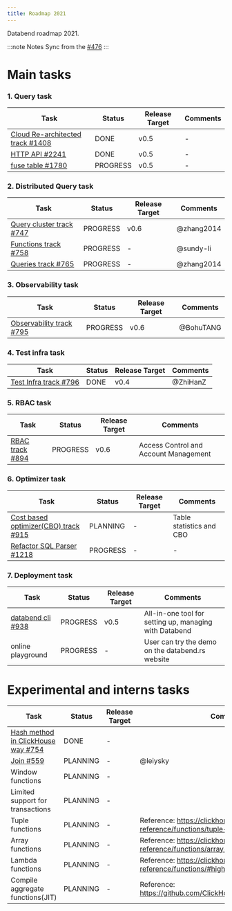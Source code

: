 ```yaml
---
title: Roadmap 2021
---
```


Databend roadmap 2021.

:::note Notes
Sync from the [#476](https://github.com/datafuselabs/databend/issues/746)
:::

# Main tasks

###  1. Query task

| Task                                                                                     | Status   | Release Target | Comments | 
|------------------------------------------------------------------------------------------|----------|----------------|----------|
| [Cloud Re-architected track #1408](https://github.com/datafuselabs/databend/issues/1408) | DONE     | v0.5           | -        |
| [HTTP API #2241](https://github.com/datafuselabs/databend/issues/2241)                   | DONE     | v0.5           | -        |
| [fuse table #1780](https://github.com/datafuselabs/databend/issues/1780)                 | PROGRESS | v0.5           | -        |


###  2. Distributed Query task

| Task                                                                            | Status    | Release Target | Comments    |
|---------------------------------------------------------------------------------|-----------|----------------|-------------|
| [Query cluster track #747](https://github.com/datafuselabs/databend/issues/747) | PROGRESS  | v0.6           | @zhang2014  |
| [Functions track #758](https://github.com/datafuselabs/databend/issues/758)     | PROGRESS  | -              | @sundy-li   |
| [Queries track #765](https://github.com/datafuselabs/databend/issues/765/)      | PROGRESS  | -              | @zhang2014  |


### 3. Observability task
| Task                                                                              | Status      | Release Target | Comments    |
|-----------------------------------------------------------------------------------|-------------|----------------|-------------|
| [Observability track #795](https://github.com/datafuselabs/databend/issues/795)   | PROGRESS    | v0.6           | @BohuTANG   |

### 4. Test infra task

| Task                                                                          | Status | Release Target | Comments  |
|-------------------------------------------------------------------------------|--------|----------------|-----------|
| [Test Infra track #796](https://github.com/datafuselabs/databend/issues/796)  | DONE   | v0.4           | @ZhiHanZ  |

### 5. RBAC task

| Task                                                                     | Status     | Release Target | Comments                              |
|--------------------------------------------------------------------------|------------|----------------|---------------------------------------|
| [RBAC track #894](https://github.com/datafuselabs/databend/issues/894)   | PROGRESS   | v0.6           | Access Control and Account Management |

### 6. Optimizer task

| Task                                                                                          | Status     | Release Target | Comments                 |
|-----------------------------------------------------------------------------------------------|------------|----------------|--------------------------|
| [Cost based optimizer(CBO) track #915](https://github.com/datafuselabs/databend/issues/915)   | PLANNING   | -              | Table statistics and CBO |
| [ Refactor SQL Parser #1218](https://github.com/datafuselabs/databend/issues/1218)            | PROGRESS   | -              | -                        |

### 7. Deployment task

| Task                                                                     | Status    | Release Target | Comments                                                 |
|--------------------------------------------------------------------------|-----------|----------------|----------------------------------------------------------|
| [databend cli #938](https://github.com/datafuselabs/databend/issues/938) | PROGRESS  | v0.5           | All-in-one tool for setting up, managing with Databend   |
| online playground                                                        | PROGRESS  | -              | User can try the demo on the databend.rs website         |

# Experimental and interns tasks

| Task                                                                                       | Status   | Release Target | Comments                                                                                   |
|--------------------------------------------------------------------------------------------|----------|----------------|--------------------------------------------------------------------------------------------|
| [Hash method in ClickHouse way #754](https://github.com/datafuselabs/databend/issues/754)  | DONE     | -              |                                                                                            |
| [Join #559](https://github.com/datafuselabs/databend/pull/559)                             | PLANNING | -              | @leiysky                                                                                   |
| Window functions                                                                           | PLANNING | -              |                                                                                            |
| Limited support for transactions                                                           | PLANNING | -              |                                                                                            |
| Tuple functions                                                                            | PLANNING | -              | Reference: https://clickhouse.tech/docs/en/sql-reference/functions/tuple-functions/        |
| Array functions                                                                            | PLANNING | -              | Reference: https://clickhouse.tech/docs/en/sql-reference/functions/array-functions/        |
| Lambda functions                                                                           | PLANNING | -              | Reference: https://clickhouse.tech/docs/en/sql-reference/functions/#higher-order-functions |
| Compile aggregate functions(JIT)                                                           | PLANNING | -              | Reference: https://github.com/ClickHouse/ClickHouse/pull/24789                             |
